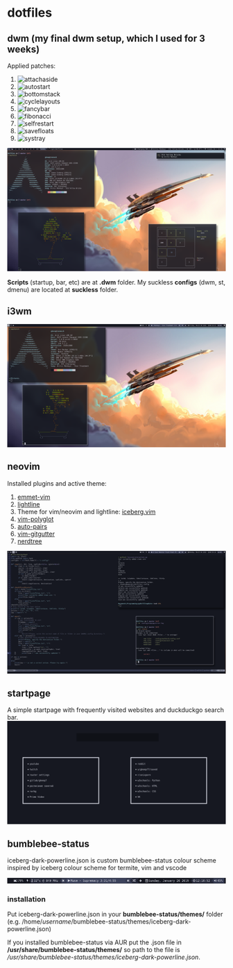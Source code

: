 # dotfiles

## dwm (my final dwm setup, which I used for 3 weeks)
Applied patches:

1. ![attachaside](https://dwm.suckless.org/patches/attachaside/)
2. ![autostart](]https://dwm.suckless.org/patches/autostart/)
3. ![bottomstack](https://dwm.suckless.org/patches/bottomstack/)
4. ![cyclelayouts](https://dwm.suckless.org/patches/cyclelayouts/)
5. ![fancybar](https://dwm.suckless.org/patches/fancybar/)
6. ![fibonacci](https://dwm.suckless.org/patches/fibonacci/)
7. ![selfrestart](https://dwm.suckless.org/patches/selfrestart/)
8. ![savefloats](https://dwm.suckless.org/patches/save_floats/)
9. ![systray](https://dwm.suckless.org/patches/systray/)

![screenshot](dwmscrot.png)

**Scripts** (startup, bar, etc) are at **.dwm** folder. My suckless **configs** (dwm, st, dmenu) are located at **suckless** folder.

## i3wm
![Screenshot](i3scrot.png)

## neovim

Installed plugins and active theme:

1. [emmet-vim](https://github.com/mattn/emmet-vim)
2. [lightline](https://github.com/itchyny/lightline.vim)
3. Theme for vim/neovim and lightline: [iceberg.vim](https://github.com/cocopon/iceberg.vim)
4. [vim-polyglot](https://github.com/sheerun/vim-polyglot)
5. [auto-pairs](https://github.com/jiangmiao/auto-pairs)
6. [vim-gitgutter](https://github.com/airblade/vim-gitgutter)
7. [nerdtree](https://github.com/scrooloose/nerdtree)

![screenshot](nvimscrot.png)

## startpage

A simple startpage with frequently visited websites and duckduckgo search bar.
![startpage](startpage/startpagescrot.png)

## bumblebee-status

iceberg-dark-powerline.json is custom bumblebee-status colour scheme inspired by iceberg colour scheme for termite, vim and vscode

![theme](iceberg-dark-powerline.png)

### installation

Put iceberg-dark-powerline.json in your **bumblebee-status/themes/** folder (e.g. /home/*username*/bumblebee-status/themes/iceberg-dark-powerline.json)

If you installed bumblebee-status via AUR put the .json file in **/usr/share/bumblebee-status/themes/** so path to the file is */usr/share/bumblebee-status/themes/iceberg-dark-powerline.json*.

